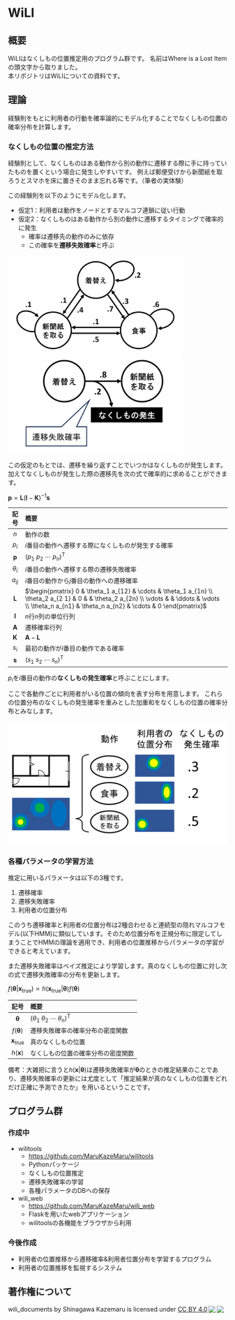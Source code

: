 # WiLI

## 概要
WiLIはなくしもの位置推定用のプログラム群です。
名前はWhere is a Lost Itemの頭文字から取りました。<br>
本リポジトリはWiLIについての資料です。


## 理論
経験則をもとに利用者の行動を確率論的にモデル化することでなくしもの位置の確率分布を計算します。

### なくしもの位置の推定方法
経験則として、なくしものはある動作から別の動作に遷移する際に手に持っていたものを置くという場合に発生しやすいです。
例えば郵便受けから新聞紙を取ろうとスマホを床に置きそのまま忘れる等です。（筆者の実体験）

この経験則を以下のようにモデル化します。

* 仮定1：利用者は動作をノードとするマルコフ連鎖に従い行動
* 仮定2：なくしものはある動作から別の動作に遷移するタイミングで確率的に発生
  * 確率は遷移先の動作のみに依存
  * この確率を<b>遷移失敗確率</b>と呼ぶ

<img width="400" src="./images/tr_prob.png" alt="仮定1のイメージ">
<img width="400" src="./images/miss_prob.png" alt="仮定2のイメージ">

この仮定のもとでは、遷移を繰り返すことでいつかはなくしものが発生します。加えてなくしものが発生した際の遷移先を次の式で確率的に求めることができます。

$`
\mathbf{p} = \mathbf{L} (\mathbf{I} - \mathbf{K})^{-1} \mathbf{s}
`$

|記号|概要|
|:-:|:-|
|$`n`$|動作の数|
|$`p_i`$|$`i`$番目の動作へ遷移する際になくしものが発生する確率|
|$`\mathbf{p}`$|$`(p_1\ p_2\ \cdots\ p_n)^\mathrm{T}`$|
|$`\theta_i`$|$`i`$番目の動作へ遷移する際の遷移失敗確率|
|$`a_{i j}`$|$`i`$番目の動作から$`j`$番目の動作への遷移確率|
|$`\mathbf{L}`$|$`\begin{pmatrix} 0 & \theta_1 a_{12} & \cdots & \theta_1 a_{1n} \\ \theta_2 a_{2 1} & 0 & & \theta_2 a_{2n} \\ \vdots & & \ddots & \vdots \\ \theta_n a_{n1} & \theta_n a_{n2} & \cdots & 0 \end{pmatrix}`$|
|$`\mathbf{I}`$|$`n`$行$`n`$列の単位行列|
|$`\mathbf{A}`$|遷移確率行列|
|$`\mathbf{K}`$|$`\mathbf{A} - \mathbf{L}`$|
|$`s_i`$|最初の動作が$`i`$番目の動作である確率|
|$`\mathbf{s}`$|$`(s_1\ s_2\ \cdots\ s_n)^\mathrm{T}`$|

$`p_i`$を$`i`$番目の動作の<b>なくしもの発生確率</b>と呼ぶことにします。

ここで各動作ごとに利用者がいる位置の傾向を表す分布を用意します。
これらの位置分布のなくしもの発生確率を重みとした加重和をなくしもの位置の確率分布とみなします。

<img width="500" src="./images/weighted_sum.png" alt="位置分布の加重和">

### 各種パラメータの学習方法
推定に用いるパラメータは以下の3種です。

1. 遷移確率
1. 遷移失敗確率
1. 利用者の位置分布

このうち遷移確率と利用者の位置分布は2種合わせると連続型の隠れマルコフモデル(以下HMM)に類似しています。そのため位置分布を正規分布に限定してしまうことでHMMの理論を適用でき、利用者の位置推移からパラメータの学習ができると考えています。

また遷移失敗確率はベイズ推定により学習します。真のなくしもの位置に対し次の式で遷移失敗確率の分布を更新します。

$`
f(\mathbf{\theta} | \mathbf{x}_\mathrm{true}) \propto h(\mathbf{x}_\mathrm{true}|\mathbf{\theta}) f(\mathbf{\theta})
`$

|記号|概要|
|:-:|:-|
|$`\mathbf{\theta}`$|$`(\theta_1\ \theta_2\ \cdots\ \theta_n)^\mathrm{T}`$|
|$`f(\mathbf{\theta})`$|遷移失敗確率の確率分布の密度関数|
|$`\mathbf{x}_\mathrm{true}`$|真のなくしもの位置|
|$`h(\mathbf{x})`$|なくしもの位置の確率分布の密度関数|

備考：大雑把に言うと$`h(\mathbf{x} | \mathbf{\theta})`$は遷移失敗確率が$`\mathbf{\theta}`$のときの推定結果のことであり、遷移失敗確率の更新には尤度として「推定結果が真のなくしもの位置をどれだけ正確に予測できたか」を用いるということです。


## プログラム群
### 作成中
* wilitools
  * https://github.com/MaruKazeMaru/wilitools
  * Pythonパッケージ
  * なくしもの位置推定
  * 遷移失敗確率の学習
  * 各種パラメータのDBへの保存
* wili_web
  * https://github.com/MaruKazeMaru/wili_web
  * Flaskを用いたwebアプリケーション
  * wilitoolsの各機能をブラウザから利用

### 今後作成
* 利用者の位置推移から遷移確率&利用者位置分布を学習するプログラム
* 利用者の位置推移を監視するシステム


## 著作権について
<p xmlns:cc="http://creativecommons.org/ns#" xmlns:dct="http://purl.org/dc/terms/"><span property="dct:title">wili_documents</span> by <span property="cc:attributionName">Shinagawa Kazemaru</span> is licensed under <a href="http://creativecommons.org/licenses/by/4.0/?ref=chooser-v1" target="_blank" rel="license noopener noreferrer" style="display:inline-block;">CC BY 4.0<img style="height:22px!important;margin-left:3px;vertical-align:text-bottom;" src="https://mirrors.creativecommons.org/presskit/icons/cc.svg?ref=chooser-v1"><img style="height:22px!important;margin-left:3px;vertical-align:text-bottom;" src="https://mirrors.creativecommons.org/presskit/icons/by.svg?ref=chooser-v1"></a></p>
